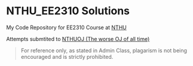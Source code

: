 # NTHU_EE2310 Solutions

My Code Repository for EE2310 Course at [NTHU](https://www.nthu.edu.tw)

Attempts submtited to [NTHUOJ (The worse OJ of all time)](https://acm.cs.nthu.edu.tw)


> For reference only, as stated in Admin Class, plagarism is not being encouraged and is strictly prohibited.
